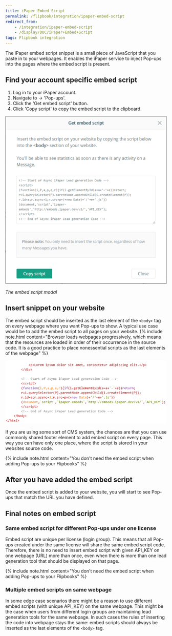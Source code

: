 ```yaml
---
title: iPaper Embed Script
permalink: /flipbook/integration/ipaper-embed-script
redirect_from: 
    - /integration/ipaper-embed-script
    - /display/DOC/iPaper+Embed+Script
tags: Flipbook integration
---
```


The iPaper embed script snippet is a small piece of JavaScript that you paste in to your webpages. It enables the iPaper service to inject Pop-ups into the pages where the embed script is present.

## Find your account specific embed script

1. Log in to your iPaper account.
2. Navigate to → 'Pop-ups'.
3. Click the 'Get embed script' button.
4. Click 'Copy script' to copy the embed script to the clipboard.

<img src="/images/embed-script-1.png" style="max-width:100%;max-height:100%"/>

*The embed script modal*

## Insert snippet on your website

The embed script should be inserted as the last element of the ```<body>``` tag on every webpage where you want Pop-ups to show. A typical use case would be to add the embed script to all pages on your website.
{% include note.html content="Browser loads webpages progressively, which means that the resources are loaded in order of their occurrence in the source code. It is a good practice to place nonessential scripts as the last elements of the webpage" %}

<img src="/images/embed-script-2.png" style="max-width:100%;max-height:100%"/>

If you are using some sort of CMS system, the chances are that you can use commonly shared footer element to add embed script on every page. This way you can have only one place, where the script is stored in your websites source code.

{% include note.html content="You don't need the embed script when adding Pop-ups to your Flipbooks" %}

## After you have added the embed script

Once the embed script is added to your website, you will start to see Pop-ups that match the URL you have defined.

## Final notes on embed script

### Same embed script for different Pop-ups under one license

Embed script are unique per license (login group). This means that all Pop-ups created under the same license will share the same embed script code. Therefore, there is no need to insert embed script with given API_KEY on one webpage (URL) more than once, even when there is more than one lead generation tool that should be displayed on that page.

{% include note.html content="You don't need the embed script when adding Pop-ups to your Flipbooks" %}

### Multiple embed scripts on same webpage

In some edge case scenarios there might be a reason to use different embed scripts (with unique API_KEY) on the same webpage. This might be the case when users from different login groups are maintaining lead generation tools for the same webpage. In such cases the rules of inserting the code into webpage stays the same: embed scripts should always be inserted as the last elements of the ```<body>``` tag.
